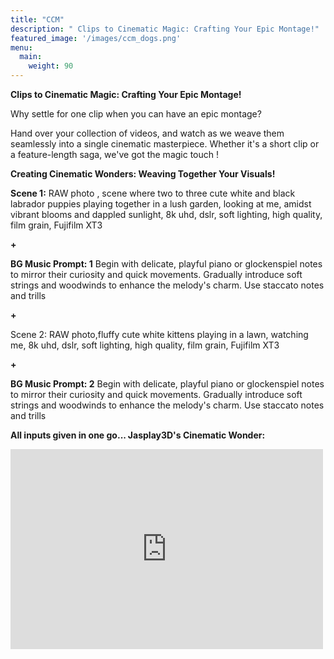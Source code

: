 ```yaml
---
title: "CCM"
description: " Clips to Cinematic Magic: Crafting Your Epic Montage!"
featured_image: '/images/ccm_dogs.png'
menu:
  main:
    weight: 90
---
```


**Clips to Cinematic Magic: Crafting Your Epic Montage!**

Why settle for one clip when you can have an epic montage?

Hand over your collection of videos, and watch as we weave them seamlessly into a single cinematic masterpiece. 
Whether it's a short clip or a feature-length saga, we've got the magic touch !

**Creating Cinematic Wonders: Weaving Together Your Visuals!**

**Scene 1:** RAW photo , scene where two to three cute white and black labrador puppies playing together in a lush garden, looking at me, amidst vibrant blooms and dappled sunlight, 8k uhd, dslr, soft lighting, high quality, film grain, Fujifilm XT3

**+**

**BG Music Prompt: 1** Begin with delicate, playful piano or glockenspiel notes to mirror their curiosity and quick movements. Gradually introduce soft strings and woodwinds to enhance the melody's charm. Use staccato notes and trills

**+**

Scene 2: RAW photo,fluffy cute white kittens playing in a lawn, watching me, 8k uhd, dslr, soft lighting, high quality, film grain, Fujifilm XT3

**+**

**BG Music Prompt: 2** Begin with delicate, playful piano or glockenspiel notes to mirror their curiosity and quick movements. Gradually introduce soft strings and woodwinds to enhance the melody's charm. Use staccato notes and trills

**All inputs given in one go...
Jasplay3D's Cinematic Wonder:**

<iframe width="500" height="320" src="https://www.youtube.com/embed/-l5OnoFSFs4?version=3&loop=1&playlist=-l5OnoFSFs4" title="YouTube video player" 
frameborder="0" allow="accelerometer; autoplay; clipboard-write; encrypted-media; gyroscope; picture-in-picture; web-share" allowfullscreen></iframe>

